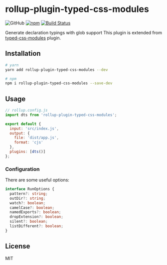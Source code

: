 # rollup-plugin-typed-css-modules

![GitHub](https://img.shields.io/github/license/GZLiew/rollup-plugin-typed-css-modules)
[![npm](https://img.shields.io/npm/v/rollup-plugin-typed-css-modules)](https://www.npmjs.com/package/rollup-plugin-typed-css-modules)
[![Build Status](https://img.shields.io/endpoint.svg?url=https%3A%2F%2Factions-badge.atrox.dev%2FGZLiew%2Frollup-plugin-typed-css-modules%2Fbadge%3Fref%3Dmain&style=for-the-badge)](https://actions-badge.atrox.dev/GZLiew/rollup-plugin-typed-css-modules/goto?ref=main)

Generate declaration typings with glob support
This plugin is extended from [typed-css-modules](https://github.com/Quramy/typed-css-modules) plugin.

## Installation

```bash
# yarn
yarn add rollup-plugin-typed-css-modules --dev

# npm
npm i rollup-plugin-typed-css-modules --save-dev
```

## Usage

```js
// rollup.config.js
import dts from 'rollup-plugin-typed-css-modules';

export default {
  input: 'src/index.js',
  output: {
    file: 'dist/app.js',
    format: 'cjs'
  },
  plugins: [dts()]
};
```

### Configuration

There are some useful options:

```ts
interface RunOptions {
  pattern?: string;
  outDir?: string;
  watch?: boolean;
  camelCase?: boolean;
  namedExports?: boolean;
  dropExtension?: boolean;
  silent?: boolean;
  listDifferent?: boolean;
}
```

## License

MIT
